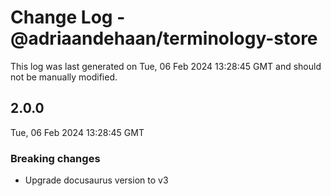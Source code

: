 # Change Log - @adriaandehaan/terminology-store

This log was last generated on Tue, 06 Feb 2024 13:28:45 GMT and should not be manually modified.

## 2.0.0
Tue, 06 Feb 2024 13:28:45 GMT

### Breaking changes

- Upgrade docusaurus version to v3

